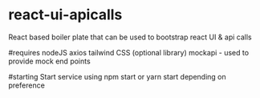 # react-ui-apicalls
React based boiler plate that can be used to bootstrap react UI &amp; api calls

#requires
nodeJS
axios 
tailwind CSS (optional library)
mockapi - used to provide mock end points

#starting
Start service using npm start or yarn start depending on preference
